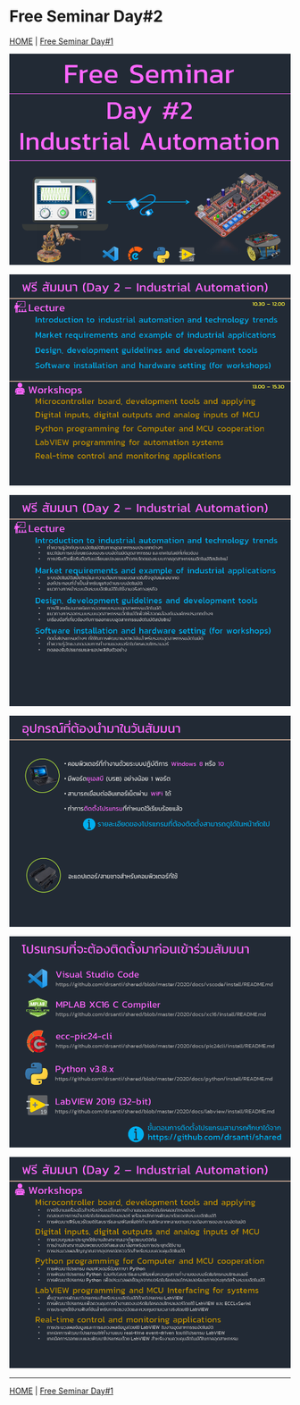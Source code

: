 # Free Seminar Day#2


[HOME](../README.md) | [Free Seminar Day#1](../day1/README.md)

![](images/Slide8.PNG)

![](images/Slide9.PNG)

![](images/Slide10.PNG)

![](images/Slide11.PNG)

![](images/Slide12.PNG)

![](images/Slide13.PNG)

---

[HOME](../README.md) | [Free Seminar Day#1](../day1/README.md)
